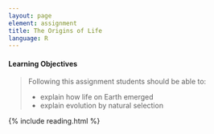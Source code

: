 ```yaml
---
layout: page
element: assignment
title: The Origins of Life
language: R
---
```


#### Learning Objectives

> Following this assignment students should be able to:
>
> - explain how life on Earth emerged
> - explain evolution by natural selection


{% include reading.html %}

